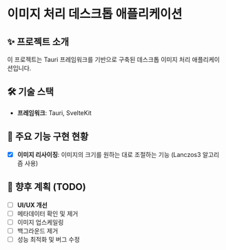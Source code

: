 # 이미지 처리 데스크톱 애플리케이션

## ✨ 프로젝트 소개

이 프로젝트는 Tauri 프레임워크를 기반으로 구축된 데스크톱 이미지 처리 애플리케이션입니다.

## 🛠️ 기술 스택

- **프레임워크**: Tauri, SvelteKit

## 🚀 주요 기능 구현 현황

- [x] **이미지 리사이징**: 이미지의 크기를 원하는 대로 조절하는 기능 (Lanczos3 알고리즘 사용)

## 🚧 향후 계획 (TODO)

- [ ] **UI/UX 개선**
- [ ] 메타데이터 확인 및 제거
- [ ] 이미지 업스케일링
- [ ] 백그라운드 제거
- [ ] 성능 최적화 및 버그 수정

